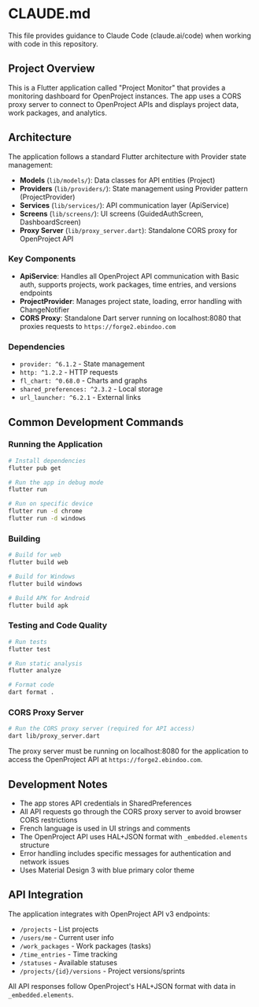 # CLAUDE.md

This file provides guidance to Claude Code (claude.ai/code) when working with code in this repository.

## Project Overview

This is a Flutter application called "Project Monitor" that provides a monitoring dashboard for OpenProject instances. The app uses a CORS proxy server to connect to OpenProject APIs and displays project data, work packages, and analytics.

## Architecture

The application follows a standard Flutter architecture with Provider state management:

- **Models** (`lib/models/`): Data classes for API entities (Project)
- **Providers** (`lib/providers/`): State management using Provider pattern (ProjectProvider)
- **Services** (`lib/services/`): API communication layer (ApiService) 
- **Screens** (`lib/screens/`): UI screens (GuidedAuthScreen, DashboardScreen)
- **Proxy Server** (`lib/proxy_server.dart`): Standalone CORS proxy for OpenProject API

### Key Components

- **ApiService**: Handles all OpenProject API communication with Basic auth, supports projects, work packages, time entries, and versions endpoints
- **ProjectProvider**: Manages project state, loading, error handling with ChangeNotifier
- **CORS Proxy**: Standalone Dart server running on localhost:8080 that proxies requests to `https://forge2.ebindoo.com`

### Dependencies

- `provider: ^6.1.2` - State management
- `http: ^1.2.2` - HTTP requests  
- `fl_chart: ^0.68.0` - Charts and graphs
- `shared_preferences: ^2.3.2` - Local storage
- `url_launcher: ^6.2.1` - External links

## Common Development Commands

### Running the Application
```bash
# Install dependencies
flutter pub get

# Run the app in debug mode
flutter run

# Run on specific device
flutter run -d chrome
flutter run -d windows
```

### Building
```bash
# Build for web
flutter build web

# Build for Windows
flutter build windows

# Build APK for Android
flutter build apk
```

### Testing and Code Quality
```bash
# Run tests
flutter test

# Run static analysis
flutter analyze

# Format code
dart format .
```

### CORS Proxy Server
```bash
# Run the CORS proxy server (required for API access)
dart lib/proxy_server.dart
```

The proxy server must be running on localhost:8080 for the application to access the OpenProject API at `https://forge2.ebindoo.com`.

## Development Notes

- The app stores API credentials in SharedPreferences
- All API requests go through the CORS proxy server to avoid browser CORS restrictions
- French language is used in UI strings and comments
- The OpenProject API uses HAL+JSON format with `_embedded.elements` structure
- Error handling includes specific messages for authentication and network issues
- Uses Material Design 3 with blue primary color theme

## API Integration

The application integrates with OpenProject API v3 endpoints:
- `/projects` - List projects
- `/users/me` - Current user info  
- `/work_packages` - Work packages (tasks)
- `/time_entries` - Time tracking
- `/statuses` - Available statuses
- `/projects/{id}/versions` - Project versions/sprints

All API responses follow OpenProject's HAL+JSON format with data in `_embedded.elements`.